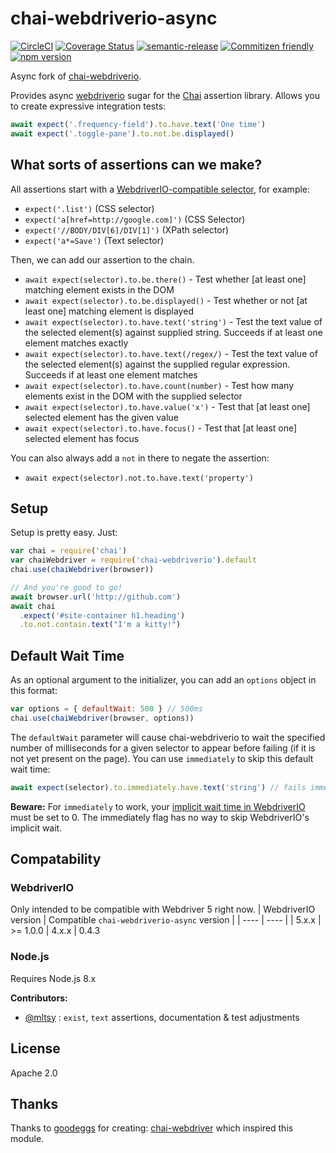 # chai-webdriverio-async

[![CircleCI](https://circleci.com/gh/jcoreio/chai-webdriverio-async.svg?style=svg)](https://circleci.com/gh/jcoreio/chai-webdriverio-async)
[![Coverage Status](https://codecov.io/gh/jcoreio/chai-webdriverio-async/branch/master/graph/badge.svg)](https://codecov.io/gh/jcoreio/chai-webdriverio-async)
[![semantic-release](https://img.shields.io/badge/%20%20%F0%9F%93%A6%F0%9F%9A%80-semantic--release-e10079.svg)](https://github.com/semantic-release/semantic-release)
[![Commitizen friendly](https://img.shields.io/badge/commitizen-friendly-brightgreen.svg)](http://commitizen.github.io/cz-cli/)
[![npm version](https://badge.fury.io/js/chai-webdriverio-async.svg)](https://badge.fury.io/js/chai-webdriverio-async)

Async fork of [chai-webdriverio](https://github.com/marcodejongh/chai-webdriverio).

Provides async [webdriverio](https://npmjs.org/package/webdriverio) sugar for the [Chai](http://chaijs.com/) assertion library. Allows you to create expressive integration tests:

```javascript
await expect('.frequency-field').to.have.text('One time')
await expect('.toggle-pane').to.not.be.displayed()
```

## What sorts of assertions can we make?

All assertions start with a [WebdriverIO-compatible selector](http://webdriver.io/guide/usage/selectors.html), for example:

- `expect('.list')` (CSS selector)
- `expect('a[href=http://google.com]')` (CSS Selector)
- `expect('//BODY/DIV[6]/DIV[1]')` (XPath selector)
- `expect('a*=Save')` (Text selector)

Then, we can add our assertion to the chain.

- `await expect(selector).to.be.there()` - Test whether [at least one] matching element exists in the DOM
- `await expect(selector).to.be.displayed()` - Test whether or not [at least one] matching element is displayed
- `await expect(selector).to.have.text('string')` - Test the text value of the selected element(s) against supplied string. Succeeds if at least one element matches exactly
- `await expect(selector).to.have.text(/regex/)` - Test the text value of the selected element(s) against the supplied regular expression. Succeeds if at least one element matches
- `await expect(selector).to.have.count(number)` - Test how many elements exist in the DOM with the supplied selector
- `await expect(selector).to.have.value('x')` - Test that [at least one] selected element has the given value
- `await expect(selector).to.have.focus()` - Test that [at least one] selected element has focus

You can also always add a `not` in there to negate the assertion:

- `await expect(selector).not.to.have.text('property')`

## Setup

Setup is pretty easy. Just:

```javascript
var chai = require('chai')
var chaiWebdriver = require('chai-webdriverio').default
chai.use(chaiWebdriver(browser))

// And you're good to go!
await browser.url('http://github.com')
await chai
  .expect('#site-container h1.heading')
  .to.not.contain.text("I'm a kitty!")
```

## Default Wait Time

As an optional argument to the initializer, you can add an `options` object in this format:

```javascript
var options = { defaultWait: 500 } // 500ms
chai.use(chaiWebdriver(browser, options))
```

The `defaultWait` parameter will cause chai-webdriverio to wait the specified number of milliseconds
for a given selector to appear before failing (if it is not yet present on the page). You can use `immediately`
to skip this default wait time:

```javascript
await expect(selector).to.immediately.have.text('string') // fails immediately if element is not found
```

**Beware:** For `immediately` to work, your [implicit wait time in WebdriverIO](http://webdriver.io/guide/testrunner/timeouts.html#Session-Implicit-Wait-Timeout)
must be set to 0. The immediately flag has no way to skip WebdriverIO's implicit wait.

## Compatability

### WebdriverIO

Only intended to be compatible with Webdriver 5 right now.
| WebdriverIO version | Compatible `chai-webdriverio-async` version |
| ---- | ---- |
| 5.x.x | >= 1.0.0
| 4.x.x | 0.4.3

### Node.js

Requires Node.js 8.x

**Contributors:**

- [@mltsy](https://github.com/mltsy) : `exist`, `text` assertions, documentation & test adjustments

## License

Apache 2.0

## Thanks

Thanks to [goodeggs](https://github.com/goodeggs/) for creating: [chai-webdriver](https://github.com/goodeggs/chai-webdriver) which inspired this module.
